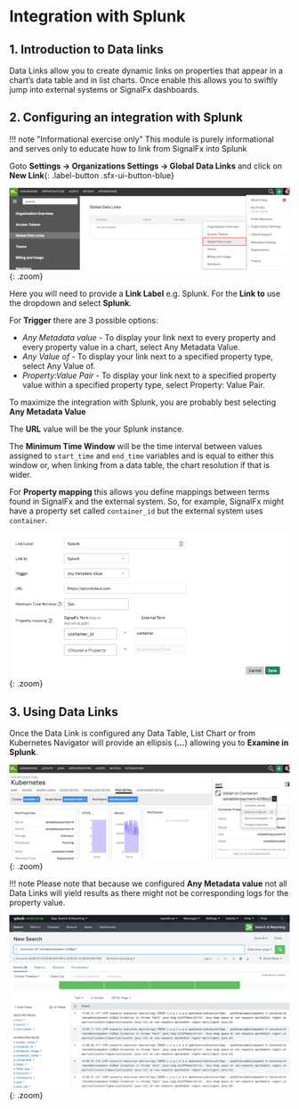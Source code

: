 # Integration with Splunk

## 1. Introduction to Data links

Data Links allow you to create dynamic links on properties that appear in a chart’s data table and in list charts. Once enable this allows you to swiftly jump into external systems or SignalFx dashboards.

## 2. Configuring an integration with Splunk

!!! note "Informational exercise only"
    This module is purely informational and serves only to educate how to link from SignalFx into Splunk

Goto **Settings → Organizations Settings → Global Data Links** and click on **New Link**{: .label-button .sfx-ui-button-blue}

![Global Datalinks](../images/dashboards/datalinks.png){: .zoom}

Here you will need to provide a **Link Label** e.g. Splunk. For the **Link to** use the dropdown and select **Splunk**.

For **Trigger** there are 3 possible options:

* _Any Metadata value_ - To display your link next to every property and every property value in a chart, select Any Metadata Value.
* _Any Value of_ - To display your link next to a specified property type, select Any Value of.
* _Property:Value Pair_ - To display your link next to a specified property value within a specified property type, select Property: Value Pair.

To maximize the integration with Splunk, you are probably best selecting **Any Metadata Value**

The **URL** value will be the your Splunk instance.

The **Minimum Time Window** will be the time interval between values assigned to `start_time` and `end_time` variables and is equal to either this window or, when linking from a data table, the chart resolution if that is wider.

For **Property mapping** this allows you define mappings between terms found in SignalFx and the external system. So, for example, SignalFx might have a property set called `container_id` but the external system uses `container`.

![Configure Datalink](../images/dashboards/configure-datalink.png){: .zoom}

## 3. Using Data Links

Once the Data Link is configured any Data Table, List Chart or from Kubernetes Navigator will provide an ellipsis (***...***) allowing you to **Examine in Splunk**.

![Examine in Splunk](../images/dashboards/examine-in-splunk.png){: .zoom}

!!! note
    Please note that because we configured **Any Metadata value** not all Data Links will yield results as there might not be corresponding logs for the property value.

![Splunk Enterprise](../images/dashboards/splunk-enterprise.png){: .zoom}
